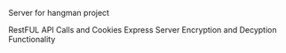 Server for hangman project

RestFUL API Calls and Cookies Express Server Encryption and Decyption Functionality
